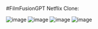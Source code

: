 #FilmFusionGPT 
Netflix Clone:

![image](https://github.com/SaurabhMulay999/FilmFusionGPT/assets/90036775/2162fc1f-f086-4eee-acab-338fd55a443e)
![image](https://github.com/SaurabhMulay999/FilmFusionGPT/assets/90036775/77faa898-bab3-4d16-95e8-ff5118628f86)
![image](https://github.com/SaurabhMulay999/FilmFusionGPT/assets/90036775/ee7e2605-e307-49fd-9f25-8d619ea3fc45)
![image](https://github.com/SaurabhMulay999/FilmFusionGPT/assets/90036775/fb97dd54-7f1f-4a42-98e7-7a1534aa8d88)



